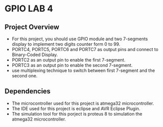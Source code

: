 # GPIO LAB 4

## Project Overview

- For this project, you should use GPIO module and two 7-segments display to implement two digits counter form 0 to 99. 
- PORTC4, PORTC5, PORTC6 and PORTC7 as output pins and connect to Binary-Coded Display.
- PORTC2 as an output pin to enable the first 7-segment.
- PORTC3 as an output pin to enable the second 7-segment.
- use multiplexing technique to switch between first 7-segment and the second one.

## Dependencies
- The microcontroller used for this project is atmega32 microcontroller.
- The IDE used for this project is eclipse and AVR Eclipse Plugin.
- The simulation tool for this porject is proteus 8 to simulation the atmega32 microcontroller.
